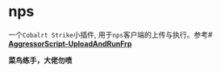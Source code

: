 # nps
一个`Cobalrt Strike`小插件, 用于`nps`客户端的上传与执行。参考# [**AggressorScript-UploadAndRunFrp**](https://github.com/Ch1ngg/AggressorScript-UploadAndRunFrp)

**菜鸟练手，大佬勿喷**
